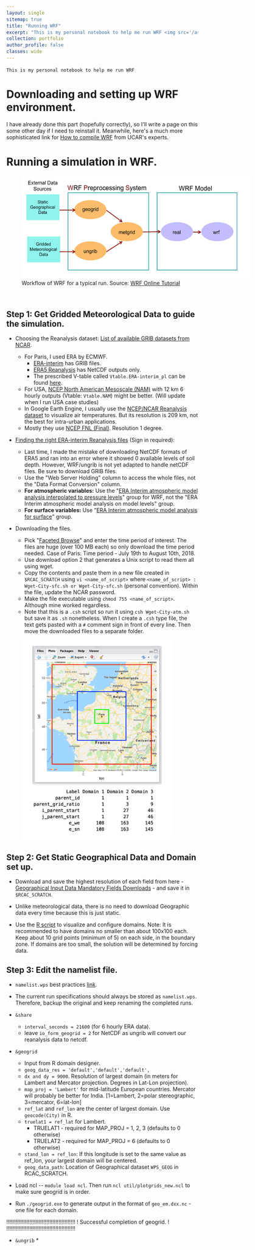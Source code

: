 ```yaml
---
layout: single
sitemap: true
title: "Running WRF"
excerpt: "This is my personal notebook to help me run WRF <img src='/assets/images/Wrf-workflow.png'>"
collection: portfolio
author_profile: false
classes: wide
---
```


`This is my personal notebook to help me run WRF`

# Downloading and setting up WRF environment.

I have already done this part (hopefully correctly), so I'll write a page on this some other day if I need to reinstall it. Meanwhile, here's a much more sophisticated link for [How to compile WRF](http://www2.mmm.ucar.edu/wrf/OnLineTutorial/Compile/index.php) from UCAR's experts.

# Running a simulation in WRF.

<figure style="width: 600px">
  <img src="/assets/images/Wrf-workflow.png" alt="WRF Workflow">
  <figcaption>Workflow of WRF for a typical run. Source: <a href="http://www2.mmm.ucar.edu/wrf/OnLineTutorial/Basics/index.php">WRF Online Tutorial</a></figcaption>
</figure><br>


## Step 1: Get Gridded Meteorological Data to guide the simulation.

* Choosing the Reanalysis dataset: [List of available GRIB datasets from NCAR](http://www2.mmm.ucar.edu/wrf/users/download/free_data.html).
  * For Paris, I used ERA by ECMWF.
    * [ERA-interim](https://rda.ucar.edu/datasets/ds627.0/) has GRIB files.
    * [ERA5 Reanalysis](https://rda.ucar.edu/datasets/ds630.0/) has NetCDF outputs only.
    * The prescribed V-table called `Vtable.ERA-interim_pl` can be found [here](http://www2.mmm.ucar.edu/wrf/users/vtables/Vtable.ERA-interim_pl).
  * For USA, [NCEP North American Mesoscale (NAM)](https://rda.ucar.edu/datasets/ds609.0/) with 12 km 6 hourly outputs (Vtable: `Vtable.NAM`) might be better. (Will update when I run USA case studies)
  * In Google Earth Engine, I usually use the [NCEP/NCAR Reanalysis dataset](https://rda.ucar.edu/datasets/ds090.0/) to visualize air temperatures. But its resolution is 209 km, not the best for intra-urban applications.
  * Mostly they use [NCEP FNL (Final)](https://rda.ucar.edu/datasets/ds083.2/). Resolution 1 degree.

* [Finding the right ERA-interim Reanalysis files](https://rda.ucar.edu/datasets/ds627.0/#!access) (Sign in required):
  * Last time, I made the mistake of downloading NetCDF formats of ERA5 and ran into an error where it showed 0 available levels of soil depth. However, WRF/ungrib is not yet adapted to handle netCDF files. Be sure to download GRIB files.
  * Use the "Web Server Holding" column to access the whole files, not the "Data Format Conversion" column.
  * **For atmospheric variables:** Use the "[ERA Interim atmospheric model analysis interpolated to pressure levels](https://rda.ucar.edu/datasets/ds627.0/index.html#!cgi-bin/datasets/getWebList?dsnum=627.0&gindex=6)" group for WRF, not the "ERA Interim atmospheric model analysis on model levels" group.
  * **For surface variables:** Use "[ERA Interim atmospheric model analysis for surface](https://rda.ucar.edu/datasets/ds627.0/index.html#cgi-bin/datasets/getWebList?dsnum=627.0&action=customize&disp=&gindex=9)" group.

* Downloading the files.
  * Pick "[Faceted Browse](https://rda.ucar.edu/datasets/ds627.0/index.html#cgi-bin/datasets/getWebList?dsnum=627.0&action=customize&disp=&gindex=6)" and enter the time period of interest. The files are huge (over 100 MB each) so only download the time period needed. Case of Paris: Time period - July 19th to August 10th, 2018.
  * Use download option 2 that generates a Unix script to read them all using wget.
  * Copy the contents and paste them in a new file created in `$RCAC_SCRATCH` using `vi <name_of_script>` where `<name_of_script> : Wget-City-sfc.sh or Wget-City-sfc.sh` (personal convention). Within the file, update the NCAR password.
  * Make the file executable using `chmod 755 <name_of_script>`. Although mine worked regardless.
  * Note that this is a `.csh` script so run it using `csh Wget-City-atm.sh` but save it as `.sh` nonetheless. When I create a `.csh` type file, the text gets pasted with a `#` comment sign in front of every line. Then move the downloaded files to a separate folder.


<figure style="width: 400px" class="align-right">
  <img src="/assets/images/WRF-domain.png" alt="WRF">
</figure>


## Step 2: Get Static Geographical Data and Domain set up.

* Download and save the highest resolution of each field from here - [Geographical Input Data Mandatory Fields Downloads](http://www2.mmm.ucar.edu/wrf/users/download/get_sources_wps_geog.html) - and save it in `$RCAC_SCRATCH`.

* Unlike meteorological data, there is no need to download Geographic data every time because this is just static.

* Use the [R script](/assets/files/WRF_domain.pdf) to visualize and configure domains. Note: It is recommended to have domains no smaller than about 100x100 each. Keep about 10 grid points (minimum of 5) on each side, in the boundary zone. If domains are too small, the solution will be determined by forcing data.

## Step 3: Edit the namelist file.

* `namelist.wps` best practices [link](http://www2.mmm.ucar.edu/wrf/users/namelist_best_prac_wps.html).
* The current run specifications should always be stored as `namelist.wps`. Therefore, backup the original and keep renaming the completed runs.

* `&share`
  * `interval_seconds = 21600` (for 6 hourly ERA data).
  * leave `io_form_geogrid = 2` for NetCDF as ungrib will convert our reanalysis data to netcdf.

* `&geogrid`
  * Input from R domain designer.
  * `geog_data_res = 'default','default','default',`
  * `dx and dy = 9000`. Resolution of largest domain (in meters for Lambert and Mercator projection. Degrees in Lat-Lon projection).
  *  `map_proj = 'Lambert'` for mid-latitude European countries. Mercator will probably be better for India. [1=Lambert, 2=polar stereographic, 3=mercator, 6=lat-lon]
  * `ref_lat` and `ref_lon` are the center of largest domain. Use `geocode(City)` in R.
  * `truelat1 = ref_lat` for Lambert.
    * TRUELAT1 - required for MAP_PROJ = 1, 2, 3 (defaults to 0 otherwise)
    * TRUELAT2 - required for MAP_PROJ = 6 (defaults to 0 otherwise)
  * `stand_lon = ref_lon`: If this longitude is set to the same value as ref_lon, your largest domain will be centered.
  * `geog_data_path`: Location of Geographical dataset `WPS_GEOG` in RCAC_SCRATCH.
* Load ncl -- `module load ncl`. Then run `ncl util/plotgrids_new.ncl` to make sure geogrid is in order.
* Run `./geogrid.exe` to generate output in the format of `geo_em.dxx.nc` - one file for each domain.

!!!!!!!!!!!!!!!!!!!!!!!!!!!!!!!!!!!!!!!!!!!!!
!  Successful completion of geogrid.        !
!!!!!!!!!!!!!!!!!!!!!!!!!!!!!!!!!!!!!!!!!!!!!

* `&ungrib`
  *
